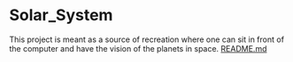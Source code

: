 # Solar_System
This project is meant as a source of recreation where one can sit in front of the computer and have the vision of the planets in space.
[README.md](https://github.com/RamyaChitte/Solar_System/files/9453216/README.md)
